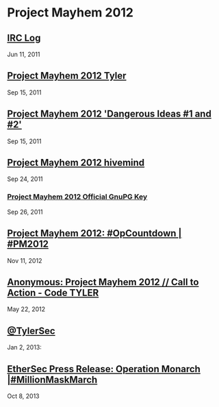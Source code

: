 # Project Mayhem 2012

## [IRC Log](irc_log)
Jun 11, 2011

## [Project Mayhem 2012 Tyler](tyler)
Sep 15, 2011

## [Project Mayhem 2012 'Dangerous Ideas #1 and #2'](dangerous_ideas)
Sep 15, 2011

## [Project Mayhem 2012 hivemind](hivemind)
Sep 24, 2011

### [Project Mayhem 2012 Official GnuPG Key](pgpkey)
Sep 26, 2011

## [Project Mayhem 2012: #OpCountdown | #PM2012](countdown)
Nov 11, 2012

## [Anonymous: Project Mayhem 2012 // Call to Action - Code TYLER](call_to_action)
May 22, 2012

## [@TylerSec](tylersec)
Jan 2, 2013:

## [EtherSec Press Release: Operation Monarch |#MillionMaskMarch](opmonarch)
Oct 8, 2013
